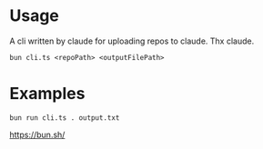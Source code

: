 # Usage

A cli written by claude for uploading repos to claude. Thx claude.

`bun cli.ts <repoPath> <outputFilePath>`


# Examples

`bun run cli.ts . output.txt`

https://bun.sh/